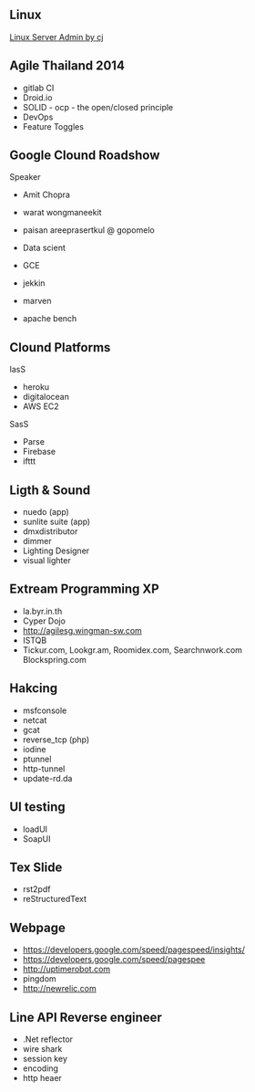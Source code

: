 ## Linux
[Linux Server Admin by cj](http://fivedots.coe.psu.ac.th/~cj/LSA/)

## Agile Thailand 2014
* gitlab CI
* Droid.io
* SOLID - ocp - the open/closed principle
* DevOps
* Feature Toggles

## Google Clound Roadshow
Speaker
* Amit Chopra
* warat wongmaneekit
* paisan areeprasertkul @ gopomelo

* Data scient
* GCE
* jekkin
* marven
* apache bench


## Clound Platforms
IasS
* heroku
* digitalocean
* AWS EC2

SasS
* Parse
* Firebase
* ifttt

## Ligth & Sound
* nuedo (app)
* sunlite suite (app)
* dmxdistributor
* dimmer
* Lighting Designer
* visual lighter

## Extream Programming XP
* la.byr.in.th
* Cyper Dojo
* http://agilesg.wingman-sw.com
* ISTQB
* Tickur.com, Lookgr.am, Roomidex.com, Searchnwork.com Blockspring.com

## Hakcing
* msfconsole
* netcat
* gcat
* reverse_tcp (php)
* iodine
* ptunnel
* http-tunnel
* update-rd.da

## UI testing
* loadUI
* SoapUI

## Tex Slide
* rst2pdf
* reStructuredText

## Webpage
* https://developers.google.com/speed/pagespeed/insights/
* https://developers.google.com/speed/pagespee
* http://uptimerobot.com
* pingdom
* http://newrelic.com

## Line API Reverse engineer
* .Net reflector
* wire shark
* session key
* encoding
* http heaer
